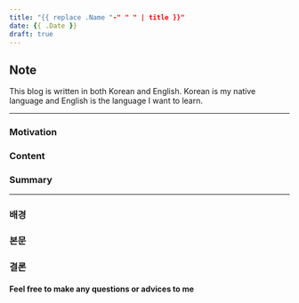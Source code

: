 ```yaml
---
title: "{{ replace .Name "-" " " | title }}"
date: {{ .Date }}
draft: true
---
```


<!--more-->

## Note
This blog is written in both Korean and English. Korean is my native language and English is the language I want to learn.

***

### Motivation
[comment]: <> (Write here)

### Content
[comment]: <> (Write here)

### Summary
[comment]: <> (Write here)

***

### 배경
[comment]: <> (Write here)

### 본문
[comment]: <> (Write here)

### 결론
[comment]: <> (Write here)

#### Feel free to make any questions or advices to me
